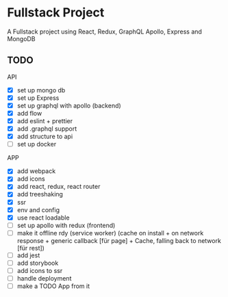# Fullstack Project

A Fullstack project using React, Redux, GraphQL Apollo, Express and MongoDB

## TODO

API
- [x] set up mongo db
- [x] set up Express
- [x] set up graphql with apollo (backend)
- [x] add flow
- [x] add eslint + prettier
- [x] add .graphql support
- [x] add structure to api
- [ ] set up docker

APP
- [x] add webpack
- [x] add icons
- [x] add react, redux, react router
- [x] add treeshaking
- [x] ssr
- [x] env and config
- [x] use react loadable
- [ ] set up apollo with redux (frontend)
- [ ] make it offline rdy (service worker) (cache on install + on network response + generic callback [für page] +  Cache, falling back to network [für rest])
- [ ] add jest
- [ ] add storybook
- [ ] add icons to ssr
- [ ] handle deployment
- [ ] make a TODO App from it
